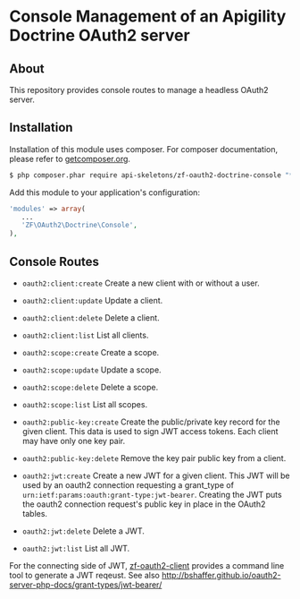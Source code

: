 Console Management of an Apigility Doctrine OAuth2 server
=========================================================


About
-----

This repository provides console routes to manage a headless OAuth2 server.


Installation
------------

Installation of this module uses composer. For composer documentation, please refer to [getcomposer.org](http://getcomposer.org/).

```sh
$ php composer.phar require api-skeletons/zf-oauth2-doctrine-console "*"
```

Add this module to your application's configuration:

```php
'modules' => array(
   ...
   'ZF\OAuth2\Doctrine\Console',
),
```

Console Routes
------------------

* `oauth2:client:create` Create a new client with or without a user.

* `oauth2:client:update` Update a client.

* `oauth2:client:delete` Delete a client.

* `oauth2:client:list` List all clients.

* `oauth2:scope:create` Create a scope.

* `oauth2:scope:update` Update a scope.

* `oauth2:scope:delete` Delete a scope.

* `oauth2:scope:list` List all scopes.

* `oauth2:public-key:create` Create the public/private key record for the given client.  This data is used to sign JWT access tokens.  Each client may have only one key pair.

* `oauth2:public-key:delete` Remove the key pair public key from a client.

* `oauth2:jwt:create` Create a new JWT for a given client.  This JWT will be used by an oauth2 connection requesting a grant_type of `urn:ietf:params:oauth:grant-type:jwt-bearer`.  Creating the JWT puts the oauth2 connection request's public key in place in the OAuth2 tables.

* `oauth2:jwt:delete` Delete a JWT.

* `oauth2:jwt:list` List all JWT.

For the connecting side of JWT, [zf-oauth2-client](https://github.com/API-Skeletons/zf-oauth2-client) provides a command line tool to generate a JWT reqeust.  See also http://bshaffer.github.io/oauth2-server-php-docs/grant-types/jwt-bearer/

